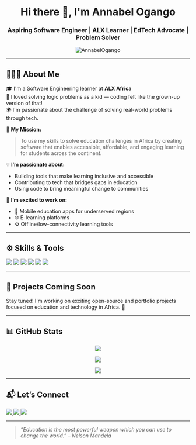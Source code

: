 <!-- Profile Header Section -->
<h1 align="center">Hi there 👋, I'm Annabel Ogango</h1>
<h3 align="center">Aspiring Software Engineer | ALX Learner | EdTech Advocate | Problem Solver</h3>

<p align="center">
  <img src="https://komarev.com/ghpvc/?username=AnnabelOgango&label=Profile%20views&color=0e75b6&style=flat" alt="AnnabelOgango" />
</p>

---

## 👩🏽‍💻 About Me

🎓 I'm a Software Engineering learner at **ALX Africa**  
🧠 I loved solving logic problems as a kid — coding felt like the grown-up version of that!  
🌍 I'm passionate about the challenge of solving real-world problems through tech.

🚀 **My Mission:**  
> To use my skills to solve education challenges in Africa by creating software that enables accessible, affordable, and engaging learning for students across the continent.

💡 **I’m passionate about:**
- Building tools that make learning inclusive and accessible  
- Contributing to tech that bridges gaps in education  
- Using code to bring meaningful change to communities  

🎯 **I’m excited to work on:**
- 📱 Mobile education apps for underserved regions  
- 🌐 E-learning platforms  
- ⚙️ Offline/low-connectivity learning tools  

---

## ⚙️ Skills & Tools

<p>
  <img src="https://img.shields.io/badge/C%20Language-00599C?style=for-the-badge&logo=c&logoColor=white"/>
  <img src="https://img.shields.io/badge/Python-306998?style=for-the-badge&logo=python&logoColor=white"/>
  <img src="https://img.shields.io/badge/HTML5-e34c26?style=for-the-badge&logo=html5&logoColor=white"/>
  <img src="https://img.shields.io/badge/CSS3-264de4?style=for-the-badge&logo=css3&logoColor=white"/>
  <img src="https://img.shields.io/badge/Git-F05032?style=for-the-badge&logo=git&logoColor=white"/>
  <img src="https://img.shields.io/badge/Linux-FCC624?style=for-the-badge&logo=linux&logoColor=black"/>
</p>

---

## 🌟 Projects Coming Soon

Stay tuned! I'm working on exciting open-source and portfolio projects focused on education and technology in Africa. 🚀

---

## 📊 GitHub Stats

<p align="center">
  <img src="https://github-readme-stats.vercel.app/api?username=AnnabelOgango&show_icons=true&theme=tokyonight&hide_border=true"/>
</p>

<p align="center">
  <img src="https://github-readme-streak-stats.herokuapp.com/?user=AnnabelOgango&theme=tokyonight&hide_border=true"/>
</p>

<p align="center">
  <img src="https://github-readme-stats.vercel.app/api/top-langs/?username=AnnabelOgango&layout=compact&theme=tokyonight&hide_border=true"/>
</p>

---

## 📬 Let’s Connect

<p>
  <a href="https://www.linkedin.com/in/annabel-ogango/" target="_blank">
    <img src="https://img.shields.io/badge/LinkedIn-0077B5?style=for-the-badge&logo=linkedin&logoColor=white"/>
  </a>
  <a href="mailto:ogangoannabel@gmail.com">
    <img src="https://img.shields.io/badge/Gmail-D14836?style=for-the-badge&logo=gmail&logoColor=white"/>
  </a>
  <a href="https://x.com/AnnabelOgango" target="_blank">
    <img src="https://img.shields.io/badge/Twitter-1DA1F2?style=for-the-badge&logo=twitter&logoColor=white"/>
  </a>
</p>

---

> *“Education is the most powerful weapon which you can use to change the world.” – Nelson Mandela*
